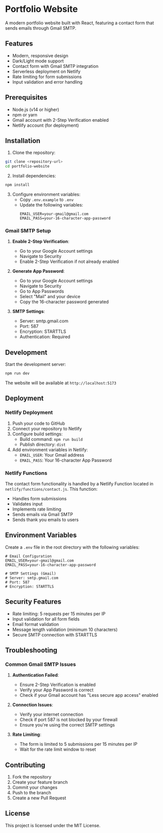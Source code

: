 # Portfolio Website

A modern portfolio website built with React, featuring a contact form that sends emails through Gmail SMTP.

## Features

- Modern, responsive design
- Dark/Light mode support
- Contact form with Gmail SMTP integration
- Serverless deployment on Netlify
- Rate limiting for form submissions
- Input validation and error handling

## Prerequisites

- Node.js (v14 or higher)
- npm or yarn
- Gmail account with 2-Step Verification enabled
- Netlify account (for deployment)

## Installation

1. Clone the repository:
```bash
git clone <repository-url>
cd portfolio-website
```

2. Install dependencies:
```bash
npm install
```

3. Configure environment variables:
   - Copy `.env.example` to `.env`
   - Update the following variables:
     ```
     EMAIL_USER=your-gmail@gmail.com
     EMAIL_PASS=your-16-character-app-password
     ```

### Gmail SMTP Setup

1. **Enable 2-Step Verification**:
   - Go to your Google Account settings
   - Navigate to Security
   - Enable 2-Step Verification if not already enabled

2. **Generate App Password**:
   - Go to your Google Account settings
   - Navigate to Security
   - Go to App Passwords
   - Select "Mail" and your device
   - Copy the 16-character password generated

3. **SMTP Settings**:
   - Server: smtp.gmail.com
   - Port: 587
   - Encryption: STARTTLS
   - Authentication: Required

## Development

Start the development server:
```bash
npm run dev
```

The website will be available at `http://localhost:5173`

## Deployment

### Netlify Deployment

1. Push your code to GitHub
2. Connect your repository to Netlify
3. Configure build settings:
   - Build command: `npm run build`
   - Publish directory: `dist`
4. Add environment variables in Netlify:
   - `EMAIL_USER`: Your Gmail address
   - `EMAIL_PASS`: Your 16-character App Password

### Netlify Functions

The contact form functionality is handled by a Netlify Function located in `netlify/functions/contact.js`. This function:
- Handles form submissions
- Validates input
- Implements rate limiting
- Sends emails via Gmail SMTP
- Sends thank you emails to users

## Environment Variables

Create a `.env` file in the root directory with the following variables:

```env
# Email Configuration
EMAIL_USER=your-gmail@gmail.com
EMAIL_PASS=your-16-character-app-password

# SMTP Settings (Gmail)
# Server: smtp.gmail.com
# Port: 587
# Encryption: STARTTLS
```

## Security Features

- Rate limiting: 5 requests per 15 minutes per IP
- Input validation for all form fields
- Email format validation
- Message length validation (minimum 10 characters)
- Secure SMTP connection with STARTTLS

## Troubleshooting

### Common Gmail SMTP Issues

1. **Authentication Failed**:
   - Ensure 2-Step Verification is enabled
   - Verify your App Password is correct
   - Check if your Gmail account has "Less secure app access" enabled

2. **Connection Issues**:
   - Verify your internet connection
   - Check if port 587 is not blocked by your firewall
   - Ensure you're using the correct SMTP settings

3. **Rate Limiting**:
   - The form is limited to 5 submissions per 15 minutes per IP
   - Wait for the rate limit window to reset

## Contributing

1. Fork the repository
2. Create your feature branch
3. Commit your changes
4. Push to the branch
5. Create a new Pull Request

## License

This project is licensed under the MIT License. 